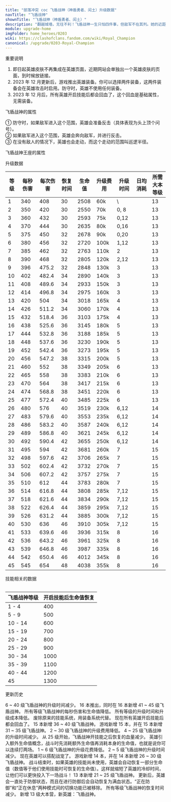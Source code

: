 ```yaml
---
title: "部落冲突 coc 飞盾战神（神盾勇者、闰土）升级数据"
navTitle: "飞盾战神"
shownTitle: "飞盾战神（神盾勇者、闰土）"
description: "翻越城墙，无往不利！飞盾战神一生只怕四件事，但敌军不在其列。她的近距离攻击非常适合用来摧毁近处的防御建筑。"
module: upgrade-home
imgFolder: home_heroes/0203
wiki: https://clashofclans.fandom.com/wiki/Royal_Champion
canonical: /upgrade/0203-Royal-Champion
---
```


<UnitInfo :folder="$frontmatter.imgFolder" imgSrc="Royal_Champion_info.png" :imgAlt="$frontmatter.navTitle" :description="$frontmatter.description" />

<SmallTitle>重要说明</SmallTitle>

1. 即日起英雄皮肤不再集成在英雄页面，近期网站会单独出一个英雄皮肤的页面，到时候放链接。
2. 2023 年 12 月更新后，游戏推出英雄装备。你可以选择两件装备，这两件装备会在英雄攻击时启用。防守时，英雄不使用任何装备。
3. 2023 年 12 月后，所有英雄开启技能后都会回血了，这个回血是基础属性，无需装备。

<SmallTitle>飞盾战神的属性</SmallTitle>

<UnitProperties>
    <UnitProperty pKey="攻击偏好" pValue="防御建筑" />
    <UnitProperty pKey="伤害类型" pValue="单体伤害" />
    <UnitProperty pKey="攻击的目标" pValue="地面和空中目标" />
    <UnitProperty pKey="移动速度" pValue="3 格/秒" />
    <UnitProperty pKey="攻击速度" pValue="1.2 秒/次" />
    <UnitProperty pKey="攻击距离" pValue="3 格" />
    <UnitProperty pKey="所需大本等级" pValue="13" />
    <UnitProperty pKey="警戒半径" pValue="12 格<sup>①</sup>" />
    <UnitProperty pKey="搜索半径" pValue="9 格<sup>②</sup>" />
    <UnitProperty pKey="巡逻半径" pValue="3 格<sup>③</sup>" />
</UnitProperties>

① 防守时，如果敌军进入这个范围，英雄会准备反击（具体表现为头上顶个问号）。<br>
② 如果敌军进入这个范围，英雄会奔向敌军，并进行反击。<br>
③ 在没有敌人的情况下，英雄也会走动，而这个走动的范围叫巡逻半径。

<SmallTitle>飞盾战神王座的属性</SmallTitle>

<UnitProperties>
    <UnitProperty pKey="占地面积" pValue="3×3" />
    <UnitProperty pKey="判定面积" pValue="2×2" :isJudgeSquare="true" />
    <UnitProperty pKey="生命值" pValue="250" />
</UnitProperties>

<SmallTitle>升级数据</SmallTitle>

<script setup>
const tableExtraInfo = [
    {
        "column": 3,
        "type": "regen",
        "gpClass": "training"
    },
    {
        "column": 5,
        "type": "cost",
        "gpClass": "building",
        "icon": "Dark_Elixir"
    },
    {
        "column": 6,
        "type": "time",
        "gpClass": "building"
    },
    {
        "column": 7,
        "type": "dailyCost",
        "icon": "Dark_Elixir"
    }
];
</script>

<UnitTable :tableExtraInfo="tableExtraInfo">

| 等级 |每秒伤害|每次伤害|恢复时间|生命值 |升级费用|升级时间|日均消耗|所需<br>大本等级|
| ---  |  ---  |  ---  |  ---  |  ---  |  ---  |  ---  |   ---  |      ---      |
|   1  |  340  | 408   |   30  |  2508 |   60k |   \   |        |       13      |
|   2  |  350  | 420   |   30  |  2550 |   70k |  0, 8 |        |       13      |
|   3  |  360  | 432   |   30  |  2593 |   75k |  0,12 |        |       13      |
|   4  |  370  | 444   |   30  |  2635 |   80k |  0,16 |        |       13      |
|   5  |  375  | 450   |   32  |  2678 |   90k |  0,20 |        |       13      |
|   6  |  380  | 456   |   32  |  2720 |  100k |  1,12 |        |       13      |
|   7  |  385  | 462   |   32  |  2763 |  110k |  2    |        |       13      |
|   8  |  390  | 468   |   32  |  2805 |  120k |  2,12 |        |       13      |
|   9  |  396  | 475.2 |   32  |  2848 |  130k |  3    |        |       13      |
|  10  |  402  | 482.4 |   34  |  2890 |  140k |  3    |        |       13      |
|  11  |  408  | 489.6 |   34  |  2933 |  150k |  3    |        |       13      |
|  12  |  414  | 496.8 |   34  |  2975 |  160k |  3    |        |       13      |
|  13  |  420  | 504   |   34  |  3018 |  165k |  4    |        |       13      |
|  14  |  426  | 511.2 |   34  |  3060 |  170k |  4    |        |       13      |
|  15  |  432  | 518.4 |   36  |  3103 |  175k |  4    |        |       13      |
|  16  |  438  | 525.6 |   36  |  3145 |  180k |  5    |        |       13      |
|  17  |  444  | 532.8 |   36  |  3188 |  185k |  5    |        |       13      |
|  18  |  448  | 537.6 |   36  |  3230 |  190k |  5    |        |       13      |
|  19  |  452  | 542.4 |   36  |  3273 |  195k |  5    |        |       13      |
|  20  |  456  | 547.2 |   38  |  3315 |  200k |  5    |        |       13      |
|  21  |  460  | 552   |   38  |  3349 |  205k |  6    |        |       13      |
|  22  |  465  | 558   |   38  |  3383 |  210k |  6    |        |       13      |
|  23  |  470  | 564   |   38  |  3417 |  215k |  6    |        |       13      |
|  24  |  474  | 568.8 |   38  |  3451 |  220k |  6    |        |       13      |
|  25  |  477  | 572.4 |   40  |  3485 |  225k |  6    |        |       13      |
|  26  |  480  | 576   |   40  |  3519 |  230k |  6,12 |        |       14      |
|  27  |  483  | 579.6 |   40  |  3553 |  235k |  6,12 |        |       14      |
|  28  |  486  | 583.2 |   40  |  3587 |  240k |  6,12 |        |       14      |
|  29  |  489  | 586.8 |   40  |  3621 |  245k |  6,12 |        |       14      |
|  30  |  492  | 590.4 |   42  |  3655 |  250k |  6,12 |        |       14      |
|  31  |  495  | 594   |   42  |  3681 |  260k |  7    |        |       15      |
|  32  |  498  | 597.6 |   42  |  3706 |  265k |  7    |        |       15      |
|  33  |  502  | 602.4 |   42  |  3732 |  270k |  7    |        |       15      |
|  34  |  506  | 607.2 |   42  |  3757 |  275k |  7    |        |       15      |
|  35  |  510  | 612   |   44  |  3783 |  280k |  7    |        |       15      |
|  36  |  514  | 616.8 |   44  |  3808 |  285k |  7,12 |        |       15      |
|  37  |  518  | 621.6 |   44  |  3834 |  290k |  7,12 |        |       15      |
|  38  |  522  | 626.4 |   44  |  3859 |  295k |  7,12 |        |       15      |
|  39  |  526  | 631.2 |   44  |  3885 |  300k |  7,12 |        |       15      |
|  40  |  530  | 636   |   46  |  3910 |  305k |  7,12 |        |       15      |
|  41  |  533  | 639.6 |   46  |  3936 |  315k |  8    |        |       16      |
|  42  |  536  | 643.2 |   46  |  3961 |  325k |  8    |        |       16      |
|  43  |  539  | 646.8 |   46  |  3987 |  335k |  8    |        |       16      |
|  44  |  542  | 650.4 |   46  |  4012 |  345k |  8    |        |       16      |
|  45  |  545  | 654   |   48  |  4038 |  355k |  8    |        |       16      |
</UnitTable>

<SmallTitle>技能相关的数据</SmallTitle>

<Table maxWidth="25rem">

| 飞盾战神等级 | 开启技能后生命值恢复 |
|     ---     |         ---        |
|    1 - 4    |         400        |
|    5 - 9    |         500        |
|   10 - 14   |         600        |
|   15 - 19   |         700        |
|   20 - 24   |         800        |
|   25 - 29   |         900        |
|   30 - 34   |        1000        |
|   35 - 39   |        1100        |
|   40 - 44   |        1200        |
|      45     |        1300        |
</Table>

<SmallTitle>更新历史</SmallTitle>

<Timeline>
    <TimelineItem date="2024/06/18">
        <TimelineRow>6 ~ 40 级飞盾战神的升级时间减少。</TimelineRow>
    </TimelineItem>
    <TimelineItem date="2023/12/12">
        <TimelineRow>16 本推出，同时在 16 本新增 41 ~ 45 级飞盾战神。</TimelineRow>
        <TimelineRow>所有等级飞盾战神的每秒伤害和生命值降低。</TimelineRow>
        <TimelineRow>所有等级的升级时间和升级成本降低。</TimelineRow>
        <TimelineRow>废除原来的技能系统，用装备系统代替。</TimelineRow>
        <TimelineRow>现在所有英雄开启技能后都会回血了。</TimelineRow>
    </TimelineItem>
    <TimelineItem date="2023/06/12">
        <TimelineRow>15 本新增 36 ~ 40 级飞盾战神。</TimelineRow>
    </TimelineItem>
    <TimelineItem date="2022/10/10">
        <TimelineRow>游戏新增 15 本，并在 15 本新增 31 ~ 35 级飞盾战神。</TimelineRow>
        <TimelineRow>2 ~ 30 级飞盾战神的升级费用降低。</TimelineRow>
        <TimelineRow>4 ~ 25 级飞盾战神的升级时间减少。</TimelineRow>
    </TimelineItem>
    <TimelineItem date="2022/09/13">
        <TimelineRow>从 25 级开始，飞盾战神开技能之后恢复的血量减少。</TimelineRow>
    </TimelineItem>
    <TimelineItem date="2022/02/15">
        <TimelineRow>英雄引入额外生命值概念，战斗时先消耗额外生命值再消耗本身的生命值，也就是说你可以连续打两场。</TimelineRow>
    </TimelineItem>
    <TimelineItem date="2021/12/09">
        <TimelineRow>1 ~ 6 级飞盾战神的升级花费降低。</TimelineRow>
        <TimelineRow>2 ~ 5 级飞盾战神的升级时间减少。</TimelineRow>
    </TimelineItem>
    <TimelineItem date="2021/04/12">
        <TimelineRow>现在英雄可以搭配战宠了。</TimelineRow>
        <TimelineRow>游戏新增 14 本，并在 14 本新增 26 ~ 30 级飞盾战神。</TimelineRow>
    </TimelineItem>
    <TimelineItem date="2020/12/07">
        <TimelineRow>战斗结束时，如果英雄的技能尚未使用，英雄会自动恢复一部分生命值（数值等于他们使用技能时可恢复的生命值）。这样就缩短了英雄的冷却时间，让他们可以更快投入下一场战斗！</TimelineRow>
        <TimelineRow>13 本新增 21 ~ 25 级飞盾战神。</TimelineRow>
    </TimelineItem>
    <TimelineItem date="2020/10/12">
        <TimelineRow>更新后，英雄会一直处于防御状态，而且在进行防御后会自动恢复为满血状态。“正在防御”和“正在休息”两种模式间的切换功能已被移除。</TimelineRow>
    </TimelineItem>
    <TimelineItem date="2020/06/22">
        <TimelineRow>所有等级飞盾战神的恢复时间减少。</TimelineRow>
    </TimelineItem>
    <TimelineItem date="2019/12/09">
        <TimelineRow>新增 13 级大本营，新英雄：飞盾战神。</TimelineRow>
    </TimelineItem>
    <TimelineItem :historyBottom="true" />
</Timeline>